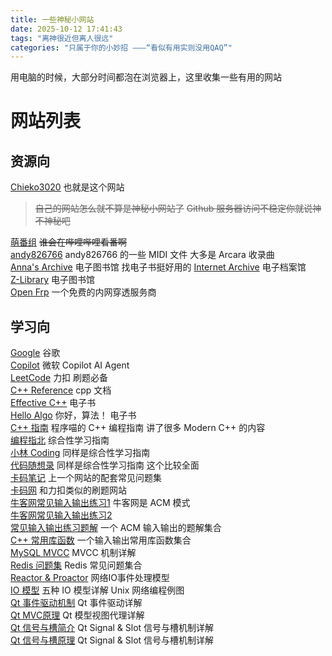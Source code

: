 ```yaml
---
title: 一些神秘小网站
date: 2025-10-12 17:41:43
tags: "离神很近但离人很远"
categories: "只属于你的小妙招 ———“看似有用实则没用QAQ”"
---
```

用电脑的时候，大部分时间都泡在浏览器上，这里收集一些有用的网站

# 网站列表  

## 资源向  

[Chieko3020](https://chieko3020.xyz/)  也就是这个网站

> ~~自己的网站怎么就不算是神秘小网站了~~
> ~~Github 服务器访问不稳定你就说神不神秘吧~~  

[萌番组](https://bangumi.moe/)  ~~谁会在哔哩哔哩看番啊~~    
[andy826766](https://drive.google.com/drive/folders/1IbM67amQHYXjATVSi2LjBKkiIYK_Ac-O)  andy826766 的一些 MIDI 文件 大多是 Arcara 收录曲    
[Anna's Archive](https://annas-archive.org/)  电子图书馆  找电子书挺好用的
[Internet Archive](https://archive.org/)  电子档案馆  
[Z-Library](https://z-lib.is/)  电子图书馆  
[Open Frp](https://console.openfrp.net)  一个免费的内网穿透服务商  

## 学习向  

[Google](https://www.google.com/?gws_rd=ssl)  谷歌  
[Copilot](https://copilot.microsoft.com/)  微软 Copilot AI Agent  
[LeetCode](https://leetcode.cn/) 力扣 刷题必备  
[C++ Reference](https://en.cppreference.com/)  cpp 文档  
[Effective C++](https://wizardforcel.gitbooks.io/effective-cpp/content/1.html)  电子书  
[Hello Algo](https://github.com/krahets/hello-algo)  你好，算法！ 电子书   
[C++ 指南](https://chengxumiaodaren.com/)  程序喵的 C++ 编程指南 讲了很多 Modern C++ 的内容    
[编程指北](https://csguide.cn/)  综合性学习指南  
[小林 Coding](https://xiaolincoding.com/) 同样是综合性学习指南  
[代码随想录](https://programmercarl.com/) 同样是综合性学习指南 这个比较全面  
[卡码笔记](https://notes.kamacoder.com/bagu) 上一个网站的配套常见问题集  
[卡码网](https://kamacoder.com/) 和力扣类似的刷题网站  
[牛客网常见输入输出练习1](https://ac.nowcoder.com/acm/contest/5652) 牛客网是 ACM 模式  
[牛客网常见输入输出练习2](https://www.nowcoder.com/exam/test/87469052/detail?pid=27976983#question)  
[常见输入输出练习题解](https://www.cnblogs.com/mengn/p/16036253.html)  一个 ACM 输入输出的题解集合  
[C++ 常用库函数](https://www.oryoy.com/news/jie-suo-c-bian-cheng-bi-zhi-de-50-ge-shi-yong-ku-han-shu-quan-jie-xi.html)  一个输入输出常用库函数集合  
[MySQL MVCC](https://zhuanlan.zhihu.com/p/676793594)  MVCC 机制详解   
[Redis 问题集](https://zhuanlan.zhihu.com/p/466726583)  Redis 常见问题集合  
[Reactor & Proactor](https://blog.csdn.net/ZYZMZM_/article/details/98049471)  网络IO事件处理模型    
[IO 模型](https://cloud.tencent.com/developer/article/1684951) 五种 IO 模型详解 Unix 网络编程例图    
[Qt 事件驱动机制](https://zhuanlan.zhihu.com/p/678444463)  Qt 事件驱动详解  
[Qt MVC原理](https://juejin.cn/post/6980525931387420709#211_QStandardItemModel_39) Qt 模型视图代理详解  
[Qt 信号与槽简介](https://blog.csdn.net/martian665/article/details/142181817) Qt Signal & Slot 信号与槽机制详解  
[Qt 信号与槽原理](https://zhuanlan.zhihu.com/p/678443355) Qt Signal & Slot 信号与槽机制详解  
